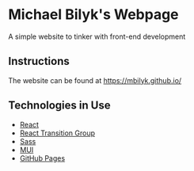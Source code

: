 # Michael Bilyk's Webpage

A simple website to tinker with front-end development

## Instructions

The website can be found at <https://mbilyk.github.io/>

## Technologies in Use

- [React](https://reactjs.org)
- [React Transition Group](http://reactcommunity.org/react-transition-group/)
- [Sass](https://sass-lang.com)
- [MUI](https://mui.com/)
- [GitHub Pages](https://pages.github.com/)